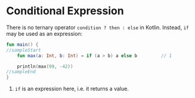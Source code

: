 # Conditional Expression

There is no ternary operator `condition ? then : else` in Kotlin. Instead, `if` may be used as an expression:

<div class="language-kotlin" theme="idea" data-min-compiler-version="1.3">

```kotlin
fun main() {
//sampleStart
    fun max(a: Int, b: Int) = if (a > b) a else b         // 1

    println(max(99, -42))
//sampleEnd
}
```

</div>

1. `if` is an expression here, i.e. it returns a value.
